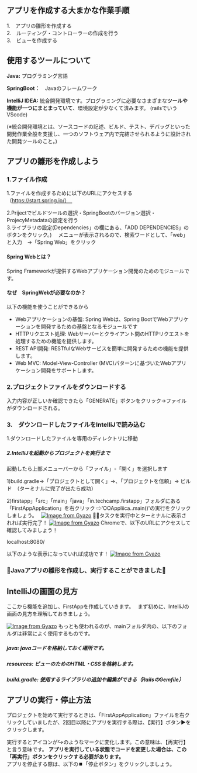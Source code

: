 ## アプリを作成する大まかな作業手順  
1.　アプリの雛形を作成する  
2.　ルーティング・コントローラーの作成を行う  
3.　ビューを作成する   

  
## 使用するツールについて  
**Java:** プログラミング言語　

**SpringBoot：**　Javaのフレームワーク

**IntelliJ IDEA:** 統合開発環境です。プログラミングに必要なさまざまな**ツールや機能が一つにまとまっていて**、環境設定が少なくて済みます。 (railsでいうVScode)



(※統合開発環境とは、ソースコードの記述、ビルド、テスト、デバッグといった開発作業全般を支援し、一つのソフトウェア内で完結させられるように設計された開発ツールのこと。)

## アプリの雛形を作成しよう　
### 1.ファイル作成  
1.ファイルを作成するために以下のURLにアクセスする（https://start.spring.io/）　

2.Prijectでビルドツールの選択・SpringBootのバージョン選択・ProjecyMetadataの設定を行う  
3.ライブラリの設定(Dependencies」の欄にある、「ADD DEPENDENCIES」のボタンをクリック。)　
メニューが表示されるので、検索ワードとして、「web」と入力　→「Spring Web」をクリック　　

#### Spring Webとは？　
Spring Frameworkが提供するWebアプリケーション開発のためのモジュールです。

#### なぜ　SpringWebが必要なのか？
以下の機能を使うことができるから
- Webアプリケーションの基盤: Spring Webは、Spring BootでWebアプリケーションを開発するための基盤となるモジュールです
- HTTPリクエスト処理: Webサーバーとクライアント間のHTTPリクエストを処理するための機能を提供します。
- REST API開発: RESTfulなWebサービスを簡単に開発するための機能を提供します。
- Web MVC: Model-View-Controller (MVC)パターンに基づいたWebアプリケーション開発をサポートします。

### 2.プロジェクトファイルをダウンロードする   
入力内容が正しいか確認できたら「GENERATE」ボタンをクリック→ファイルがダウンロードされる。 
### 3.　ダウンロードしたファイルをIntelliJで読み込む  

1.ダウンロードしたファイルを専用のディレクトリに移動 
##### 2.IntelliJを起動からプロジェクトを実行まで
起動したら上部メニューバーから「ファイル」-「開く」を選択します   

1)build.gradle→「プロジェクトとして開く」→、「プロジェクトを信頼」→ ビルド　（ターミナルに完了が出たら成功）　 

2)firstapp」「src」「main」「java」「in.techcamp.firstapp」フォルダにある「FirstAppApplication」を右クリック
⇨'OOAppliica..main()'の実行をクリックしましょう。　
[![Image from Gyazo](https://i.gyazo.com/b77542ea1334e65327b6077a1d9bb1e7.png)](https://gyazo.com/b77542ea1334e65327b6077a1d9bb1e7)
🙆‍♀️タスクを実行中とターミナルに表示されれば実行完了！
[![Image from Gyazo](https://i.gyazo.com/4f5a8d7b5d7c79d04921467290dbaad2.png)](https://gyazo.com/4f5a8d7b5d7c79d04921467290dbaad2)
Chromeで、以下のURLにアクセスして確認してみましょう！

localhost:8080/

以下のような表示になっていれば成功です！
[![Image from Gyazo](https://i.gyazo.com/a95b5187bed393d159d556dd69f9d353.png)](https://gyazo.com/a95b5187bed393d159d556dd69f9d353)

### 🎊Javaアプリの雛形を作成し、実行することができました🎊


## IntelliJの画面の見方
ここから機能を追加し、FirstAppを作成していきます。　
まず初めに、IntelliJの画面の見方を理解しておきましょう。

[![Image from Gyazo](https://i.gyazo.com/bd72ecbb842df9bbddf8620985cc0726.png)](https://gyazo.com/bd72ecbb842df9bbddf8620985cc0726)
もっとも使われるのが、mainフォルダ内の、以下のフォルダは非常によく使用するものです。 

##### java:                    javaコードを格納しておく場所です。 
##### resources:  ビューのためのHTML・CSSを格納します。
##### build.gradle: 使用するライブラリの追加や編集ができる（RailsのGemfile） 

## アプリの実行・停止方法

プロジェクトを始めて実行するときは、「FirstAppApplication」ファイルを右クリックしていましたが、2回目以降にアプリを実行する際は、【実行】ボタン▶️をクリックします。 

実行するとアイコンが↪️のようなマークに変化します。この意味は、【再実行】と言う意味です。 
**アプリを実行している状態でコードを変更した場合は、この「再実行」ボタンをクリックする必要があります。**  
アプリを停止する際は、以下の⏹️「停止ボタン」をクリックしましょう。





